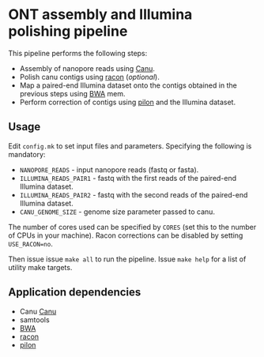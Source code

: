 ONT assembly and Illumina polishing pipeline
=============================================

This pipeline performs the following steps:
- Assembly of nanopore reads using [Canu](http://canu.readthedocs.io).
- Polish canu contigs using [racon](https://github.com/isovic/racon) (*optional*).
- Map a paired-end Illumina dataset onto the contigs obtained in the previous steps using [BWA](http://bio-bwa.sourceforge.net) mem.
- Perform correction of contigs using [pilon](https://github.com/broadinstitute/pilon/wiki) and the Illumina dataset.

Usage
-----

Edit `config.mk` to set input files and parameters. Specifying the following is mandatory:
- `NANOPORE_READS` - input nanopore reads (fastq or fasta).
- `ILLUMINA_READS_PAIR1` - fastq with the first reads of the paired-end Illumina dataset.
- `ILLUMINA_READS_PAIR2` - fastq with the second reads of the paired-end Illumina dataset.
- `CANU_GENOME_SIZE` - genome size parameter passed to canu.

The number of cores used can be specified by `CORES` (set this to the number of CPUs in your machine).
Racon corrections can be disabled by setting `USE_RACON=no`.

Then issue issue `make all` to run the pipeline. Issue `make help` for a list of utility make targets.

Application dependencies
------------------------

- Canu [Canu](http://canu.readthedocs.io)
- samtools
- [BWA](http://bio-bwa.sourceforge.net)
- [racon](https://github.com/isovic/racon)
- [pilon](https://github.com/broadinstitute/pilon/wiki)


